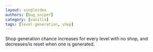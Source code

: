 ```yaml
---
layout: singleidea
authors: [bug_sniper]
category: [vanilla]
tags: [level generation, shop]
---
```

Shop generation chance increases for every level with no shop, and decreases/is reset when one is generated.
